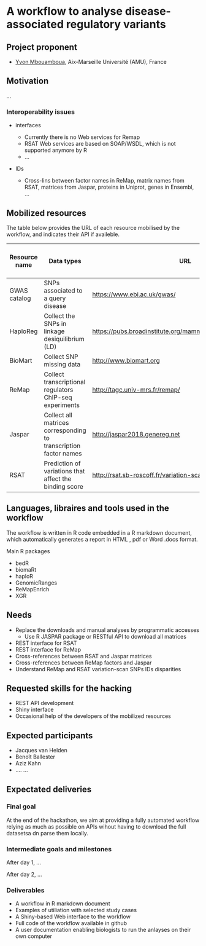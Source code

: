 # A workflow to analyse disease-associated regulatory variants


## Project proponent

- [Yvon Mbouamboua](https://github.com/yvonfrid), Aix-Marseille Université (AMU), France

## Motivation

...

### Interoperability issues

- interfaces
    - Currently there is no Web services for Remap
    - RSAT Web services are based on SOAP/WSDL, which is not supported anymore by R
    - ...
    
- IDs
    - Cross-lins between factor names in ReMap, matrix names from RSAT, matrices from Jaspar, proteins in Uniprot, genes in Ensembl, ...
    

## Mobilized resources

The table below provides the URL of each resource mobilised by the workflow, and indicates their API if availeble. 


| Resource name | Data types |  URL | Access mode in the workflow |
|-----------------|----------------|----------------|-------------------|
| GWAS catalog | SNPs associated to a query disease | <https://www.ebi.ac.uk/gwas/> | ftp download |
| HaploReg |Collect the SNPs in linkage desiquilibrium (LD)|<https://pubs.broadinstitute.org/mammals/haploreg/haploreg.php>|R package|
| BioMart |Collect SNP missing data|http://www.biomart.org|R package|
| ReMap |Collect transcriptional regulators ChIP-seq experiments|http://tagc.univ-mrs.fr/remap/|Web interface|
| Jaspar |Collect all matrices corresponding to transcription factor names|http://jaspar2018.genereg.net|ftp download |
| RSAT | Prediction of variations that affect the binding score|http://rsat.sb-roscoff.fr/variation-scan_form.cgi| Web interface|

## Languages, libraires and tools used in the workflow

The workflow is written in R code embedded in a R markdown document, which automatically generates a report in HTML , pdf or Word .docs format.                                                                                           

Main R packages
    
- bedR
- biomaRt
- haploR
- GenomicRanges
- ReMapEnrich
- XGR


## Needs

- Replace the downloads and manual analyses by programmatic accesses
    - Use R JASPAR package or RESTful API  to download all matrices
- REST interface for RSAT
- REST interface for ReMap
- Cross-references between RSAT and Jaspar matrices 
- Cross-references between ReMap factors and Jaspar
- Understand ReMap and RSAT variation-scan SNPs IDs disparities



## Requested skills for the hacking

- REST API development
- Shiny interface
- Occasional help of the developers of the mobilized resources

## Expected participants

- Jacques van Helden
- Benoît Ballester
- Aziz Kahn
- ....
...

## Expectated deliveries

### Final goal

At the end of the hackathon, we aim at providing a fully automated workflow relying as much as possible on APIs wihout having to download the full datasetsa dn parse them locally. 


### Intermediate goals and milestones

After day 1, ...

After day 2, ...

### Deliverables

- A workflow in R markdown document
- Examples of utiliation with selected study cases
- A Shiny-based Web interface to the workflow
- Full code of the workflow available in github
- A user documentation enabling biologists to run the anlayses on  their own computer

